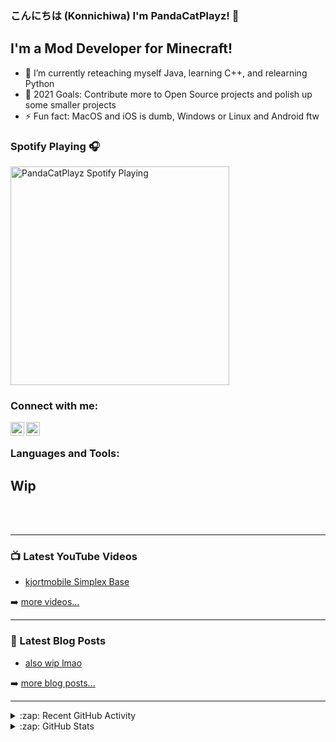 ### こんにちは (Konnichiwa) I'm PandaCatPlayz! 👋

## I'm a Mod Developer for Minecraft!

- 🌱 I’m currently reteaching myself Java, learning C++, and relearning Python
- 🥅 2021 Goals: Contribute more to Open Source projects and polish up some smaller projects
- ⚡ Fun fact: MacOS and iOS is dumb, Windows or Linux and Android ftw

### Spotify Playing 🎧

[<img src="https://novatorem-git-master-pandacatplayz.vercel.app/api/spotify-playing" alt="PandaCatPlayz Spotify Playing" width="350" />](https://open.spotify.com/user/2d992a05f6d14ed18f180f38ad295e18)

### Connect with me:

[<img align="left" alt="PandaCatPlayz | YouTube" width="22px" src="https://cdn.jsdelivr.net/npm/simple-icons@v3/icons/youtube.svg" />][youtube]
[<img align="left" alt="PandaCatPlayz | Email" width="22px" src="https://cdn.jsdelivr.net/npm/simple-icons@v3/icons/gmail.svg" />][email]

<br />

### Languages and Tools:

## Wip

<br />
<br />

---

### 📺 Latest YouTube Videos

<!-- YOUTUBE:START -->
- [kjortmobile Simplex Base](https://www.youtube.com/watch?v=LQQ3CR2JTX8)
<!-- YOUTUBE:END -->

➡️ [more videos...](https://www.youtube.com/channel/UCE1JWJcrbBWv-p3GLlvKvMw)

---

### 📕 Latest Blog Posts

<!-- BLOG-POST-LIST:START -->
- [also wip lmao](https://www.2b2t.org)
<!-- BLOG-POST-LIST:END -->

➡️ [more blog posts...](https://codestackr.com)

---

<details>
  <summary>:zap: Recent GitHub Activity</summary>
  
<!--START_SECTION:activity-->

<!--END_SECTION:activity-->

</details>

<details>
  <summary>:zap: GitHub Stats</summary>

  <img align="left" alt="PandaCatPlayz's GitHub Stats" src="https://github-readme-stats.vercel.app/api?username=PandaCatPlayz&show_icons=true&hide_border=true" />

</details>

[website]: https://codeSTACKr.com
[email]: mailto:pandaplayzgames10@gmail.com
[youtube]: https://www.youtube.com/channel/UCE1JWJcrbBWv-p3GLlvKvMw
